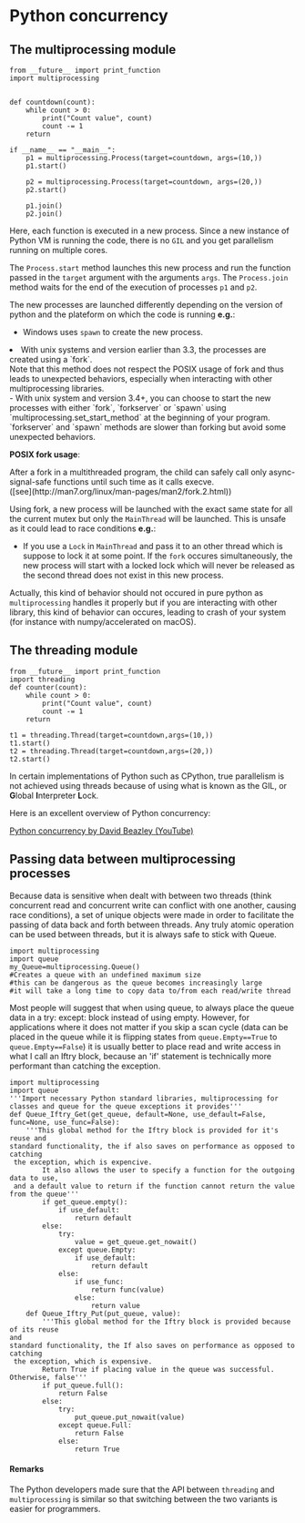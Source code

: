# Python concurrency



## The multiprocessing module


```
from __future__ import print_function
import multiprocessing


def countdown(count):
    while count > 0:
        print("Count value", count)
        count -= 1
    return

if __name__ == "__main__":
    p1 = multiprocessing.Process(target=countdown, args=(10,))
    p1.start()

    p2 = multiprocessing.Process(target=countdown, args=(20,))
    p2.start()

    p1.join()
    p2.join()

```

Here, each function is executed in a new process. Since a new instance of Python VM is running the code, there is no `GIL` and you get parallelism running on multiple cores.

The `Process.start` method launches this new process and run the function passed in the `target` argument with the arguments `args`. The `Process.join` method waits for the end of the execution of processes `p1` and `p2`.

The new processes are launched differently depending on the version of python and the plateform on which the code is running **e.g.**:

- Windows uses `spawn` to create the new process.
<li>With unix systems and version earlier than 3.3, the processes are created using a `fork`.<br />
Note that this method does not respect the POSIX usage of fork and thus leads to unexpected behaviors, especially when interacting with other multiprocessing libraries.</li>
- With unix system and version 3.4+, you can choose to start the new processes with either `fork`, `forkserver` or `spawn` using `multiprocessing.set_start_method` at the beginning of your program. `forkserver` and `spawn` methods are slower than forking but avoid some unexpected behaviors.

**POSIX fork usage**:

> 
<p>After a fork in a multithreaded program, the child can safely call only async-signal-safe functions until such time as it calls execve.<br />
([see](http://man7.org/linux/man-pages/man2/fork.2.html))</p>


Using fork, a new process will be launched with the exact same state for all the current mutex but only the `MainThread` will be launched.
This is unsafe as it could lead to race conditions **e.g.**:

- If you use a `Lock` in `MainThread` and pass it to an other thread which is suppose to lock it at some point. If the `fork` occures simultaneously, the new process will start with a locked lock which will never be released as the second thread does not exist in this new process.

Actually, this kind of behavior should not occured in pure python as `multiprocessing` handles it properly but if you are interacting with other library, this kind of behavior can occures, leading to crash of your system (for instance with numpy/accelerated on macOS).



## The threading module


```
from __future__ import print_function
import threading
def counter(count):
    while count > 0:
        print("Count value", count)
        count -= 1
    return

t1 = threading.Thread(target=countdown,args=(10,))
t1.start()
t2 = threading.Thread(target=countdown,args=(20,))
t2.start()

```

In certain implementations of Python such as CPython, true parallelism is not achieved using threads because of using what is known as the GIL, or **G**lobal **I**nterpreter **L**ock.

Here is an excellent overview of Python concurrency:

[Python concurrency by David Beazley (YouTube)](https://www.youtube.com/watch?v=MCs5OvhV9S4)



## Passing data between multiprocessing processes


Because data is sensitive when dealt with between two threads (think concurrent read and concurrent write can conflict with one another, causing race conditions), a set of unique objects were made in order to facilitate the passing of data back and forth between threads. Any truly atomic operation can be used between threads, but it is always safe to stick with Queue.

```
import multiprocessing
import queue
my_Queue=multiprocessing.Queue() 
#Creates a queue with an undefined maximum size
#this can be dangerous as the queue becomes increasingly large
#it will take a long time to copy data to/from each read/write thread

```

Most people will suggest that when using queue, to always place the queue data in a try: except: block instead of using empty. However, for applications where it does not matter if you skip a scan cycle (data can be placed in the queue while it is flipping states from `queue.Empty==True` to `queue.Empty==False`) it is usually better to place read and write access in what I call an Iftry block, because an 'if' statement is technically more performant than catching the exception.

```
import multiprocessing
import queue
'''Import necessary Python standard libraries, multiprocessing for classes and queue for the queue exceptions it provides'''
def Queue_Iftry_Get(get_queue, default=None, use_default=False, func=None, use_func=False):
    '''This global method for the Iftry block is provided for it's reuse and 
standard functionality, the if also saves on performance as opposed to catching
 the exception, which is expencive.
        It also allows the user to specify a function for the outgoing data to use,
 and a default value to return if the function cannot return the value from the queue'''
        if get_queue.empty():
            if use_default:
                return default
        else:
            try:
                value = get_queue.get_nowait()
            except queue.Empty:
                if use_default:
                    return default
            else:
                if use_func:
                    return func(value)
                else:
                    return value
    def Queue_Iftry_Put(put_queue, value):
        '''This global method for the Iftry block is provided because of its reuse 
and 
standard functionality, the If also saves on performance as opposed to catching
 the exception, which is expensive.
        Return True if placing value in the queue was successful. Otherwise, false'''
        if put_queue.full():
            return False
        else:
            try:
                put_queue.put_nowait(value)
            except queue.Full:
                return False
            else:
                return True

```



#### Remarks


The Python developers made sure that the API between `threading` and `multiprocessing` is similar so that switching between the two variants is easier for programmers.

